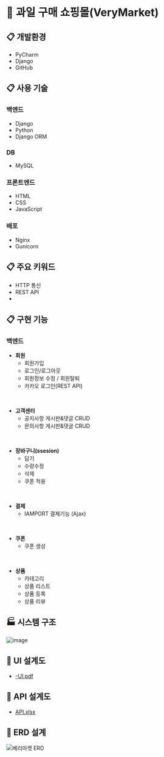 # 🍓 과일 구매 쇼핑몰(VeryMarket) 

## :clipboard: 개발환경
* PyCharm
* Django
* GitHub

## :clipboard: 사용 기술
### 백엔드
* Django
* Python
* Django ORM

### DB
* MySQL

### 프론트엔드
* HTML
* CSS
* JavaScript

### 배포
* Nginx
* Gunicorn

## :clipboard: 주요 키워드
* HTTP 통신
* REST API
* 

## :clipboard: 구현 기능
### 백엔드
* __회원__
   * 회원가입
   * 로그인/로그아웃
   * 회원정보 수정 / 회원탈퇴
   * 카카오 로그인(REST API) 
<br>

* __고객센터__
   * 공지사항 게시판&댓글 CRUD
   * 문의사항 게시판&댓글 CRUD
<br>

* __장바구니(ssesion)__
   * 담기
   * 수량수정
   * 삭제
   * 쿠폰 적용
<br>

* __결제__
   * IAMPORT 결제기능 (Ajax)    
<br>

* __쿠폰__
   * 쿠폰 생성
<br>

* __상품__
   * 카테고리
   * 상품 리스트
   * 상품 등록
   * 상품 리뷰

## :factory: 시스템 구조
![image](https://user-images.githubusercontent.com/97941148/172750568-ec96722a-0fca-4f34-8a72-7bdc4fb29051.png)

## :link: UI 설계도
* [-UI.pdf](https://docs.google.com/viewer?url=https://github.com/Hongin-Lim/Bigdata_Project/blob/main/files/-UI.pdf?raw=True)

## :link: API 설계도
* [API.xlsx](https://docs.google.com/viewer?url=https://github.com/Hongin-Lim/Bigdata_Project/blob/main/files/API.xlsx?raw=True)

## :link: ERD 설계
![베리마켓 ERD](https://user-images.githubusercontent.com/97941148/172517678-73763414-2e8b-4bf0-89c6-c8e44bc157c3.png)

